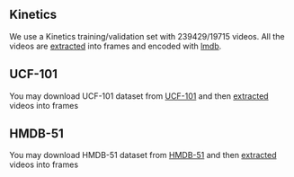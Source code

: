 ## Kinetics
We use a Kinetics training/validation set with 239429/19715 videos. All the videos are [extracted](utils_dir/ffmpeg_extract_frames.py) into frames and encoded with [lmdb](utils_dir/make_lmdb_kin.py).

## UCF-101
You may download UCF-101 dataset from [UCF-101](https://www.crcv.ucf.edu/data/UCF101.php) and then [extracted](utils_dir/ffmpeg_extract_frames.py) videos into frames

## HMDB-51
You may download HMDB-51 dataset from [HMDB-51](https://serre-lab.clps.brown.edu/resource/hmdb-a-large-human-motion-database/) and then [extracted](utils_dir/ffmpeg_extract_frames.py) videos into frames
